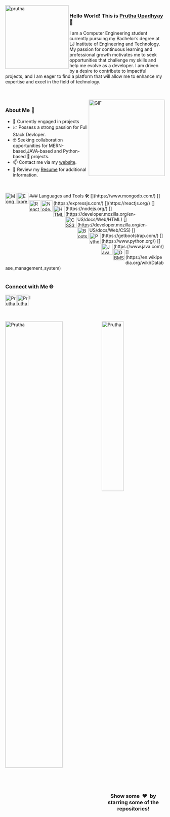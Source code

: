<img align="left" width="200" height="200" alt="prutha" src="https://github.com/user-attachments/assets/f3f17a86-3ed0-44ea-84b4-6851f6e2ff20"/>

### Hello World! This is [Prutha Upadhyay](https://Prutha-Upadhyay.github.io/) 👋

I am a Computer Engineering student currently pursuing my Bachelor’s degree at LJ Institute of Engineering and Technology. My passion for continuous learning and professional growth motivates me to seek opportunities that challenge my skills and help me evolve as a developer. I am driven by a desire to contribute to impactful projects, and I am eager to find a platform that will allow me to enhance my expertise and excel in the field of technology.


<br>
<br>


<img align="right" height="240px" alt="GIF" src="https://i.pinimg.com/originals/e4/26/70/e426702edf874b181aced1e2fa5c6cde.gif" />

### About Me 🚀

- 🔭 Currently engaged in projects
- 📈 Possess a strong passion for Full Stack Devloper.
- 🤓 Seeking collaboration opportunities for MERN-based,JAVA-based and Python-based 🐍 projects.
- 📫 Contact me via my [website](https://dhhruv.github.io).
- 📝 Review my [Resume]((https://dhhruv.github.io/assets/Dhruv's%20Resume.pdf)) for additional information.

<br>

<br>
### Languages and Tools 🛠️
[<img align="left" alt="MongoDB" width="35px" src="https://cdn.jsdelivr.net/npm/simple-icons@v3/icons/mongodb.svg" />](https://www.mongodb.com/)
[<img align="left" alt="Express.js" width="35px" src="https://cdn.jsdelivr.net/npm/simple-icons@v3/icons/express.svg" />](https://expressjs.com/)
[<img align="left" alt="React.js" width="35px" src="https://cdn.jsdelivr.net/npm/simple-icons@v3/icons/react.svg" />](https://reactjs.org/)
[<img align="left" alt="Node.js" width="35px" src="https://cdn.jsdelivr.net/npm/simple-icons@v3/icons/nodejs.svg" />](https://nodejs.org/)
[<img align="left" alt="HTML5" width="35px" src="https://cdn.jsdelivr.net/npm/simple-icons@v3/icons/html5.svg" />](https://developer.mozilla.org/en-US/docs/Web/HTML)
[<img align="left" alt="CSS3" width="35px" src="https://cdn.jsdelivr.net/npm/simple-icons@v3/icons/css3.svg" />](https://developer.mozilla.org/en-US/docs/Web/CSS)
[<img align="left" alt="Bootstrap" width="35px" src="https://cdn.jsdelivr.net/npm/simple-icons@v3/icons/bootstrap.svg" />](https://getbootstrap.com/)
[<img align="left" alt="Python" width="35px" src="https://cdn.jsdelivr.net/npm/simple-icons@v3/icons/python.svg" />](https://www.python.org/)
[<img align="left" alt="Java" width="35px" src="https://cdn.jsdelivr.net/npm/simple-icons@v3/icons/java.svg" />](https://www.java.com/)
[<img align="left" alt="DBMS" width="35px" src="https://cdn.jsdelivr.net/npm/simple-icons@v3/icons/database.svg" />](https://en.wikipedia.org/wiki/Database_management_system)
<br>
<br>

### Connect with Me 🌐

[<img align="left" alt="Prutha Upadhyay | LinkedIn" width="35px" src="https://cdn.jsdelivr.net/npm/simple-icons@v3/icons/linkedin.svg" />](www.linkedin.com/in/prutha-upadhyay/)
[<img align="left" alt="Prutha Upadhyay | Gmail" width="35px" src="https://cdn.jsdelivr.net/npm/simple-icons@v3/icons/gmail.svg" />](mailto:pruthu.ad@gmail.com)
l
<br clear="left" />

<br>
<br>

<img align="left" src="https://github-readme-stats.vercel.app/api?username=Prutha-Upadhyay&theme=dark&cache_seconds=1800&show_icons=true&count_private=true" alt="Prutha" width="60%" />
<img src="https://github-readme-stats.vercel.app/api/top-langs/?username=Prutha-Upadhyay&langs_count=7&show_icons=true&count_private=true&cache_seconds=1800&layout=compact&hide_border=true&theme=dark" alt="Prutha" width="37%" />

<br>
<br>
<h3 align="center">Show some &nbsp;❤️&nbsp; by starring some of the repositories!</h3>
